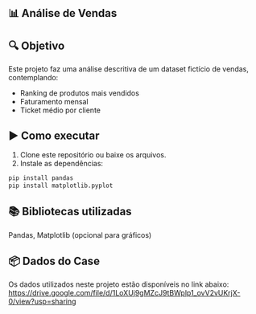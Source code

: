 ## 📊 Análise de Vendas

## 🔍 Objetivo
Este projeto faz uma análise descritiva de um dataset fictício de vendas, contemplando:
- Ranking de produtos mais vendidos  
- Faturamento mensal  
- Ticket médio por cliente  

## ▶️ Como executar
1. Clone este repositório ou baixe os arquivos.  
2. Instale as dependências:  

```bash
pip install pandas
pip install matplotlib.pyplot
```

## 📚 Bibliotecas utilizadas

Pandas,
Matplotlib (opcional para gráficos)

## 📦 Dados do Case
Os dados utilizados neste projeto estão disponíveis no link abaixo:
https://drive.google.com/file/d/1LoXUj9gMZcJ9tBWplp1_ovV2vUKrjX-0/view?usp=sharing
